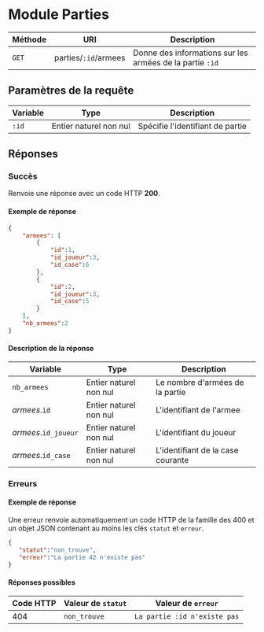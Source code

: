 # Module Parties

Méthode | URI | Description
------------- | ------------- | -------------
`GET`  | parties/`:id`/armees| Donne des informations sur les armées de la partie `:id`

## Paramètres de la requête
Variable | Type | Description
------------- | ------------- | -------------
`:id`  | Entier naturel non nul | Spécifie l'identifiant de partie

## Réponses
### Succès
Renvoie une réponse avec un code HTTP **200**.

#### Exemple de réponse
```json
{
    "armees": [
        {
            "id":1,
            "id_joueur":3,
            "id_case":6
        },
        {
            "id":2,
            "id_joueur":3,
            "id_case":5
        }
    ],
    "nb_armees":2
}
```
#### Description de la réponse
Variable | Type | Description
------------- | ------------- | -------------
`nb_armees` | Entier naturel non nul | Le nombre d'armées de la partie  
*armees*.`id` | Entier naturel non nul | L'identifiant de l'armee
*armees*.`id_joueur` | Entier naturel non nul | L'identifiant du joueur
*armees*.`id_case` | Entier naturel non nul | L'identifiant de la case courante

### Erreurs
#### Exemple de réponse
Une erreur renvoie automatiquement un code HTTP de la famille des 400 et un objet JSON contenant au moins les clés `statut` et `erreur`.
```json
{
   "statut":"non_trouve",
   "erreur":"La partie 42 n'existe pas"
}
```

#### Réponses possibles
Code HTTP | Valeur de `statut` | Valeur de `erreur`
------------- | ------------- | -------------
404  | `non_trouve` | `La partie :id n'existe pas`
